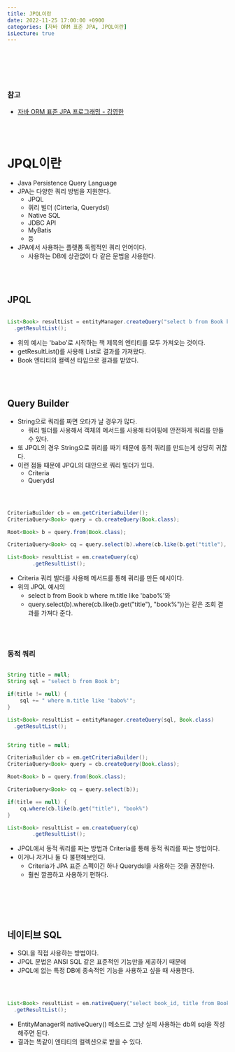 ```yaml
---
title: JPQL이란
date: 2022-11-25 17:00:00 +0900
categories: [자바 ORM 표준 JPA, JPQL이란]
isLecture: true
---
```


<br/>
<br/>
<br/>
<br/>

### 참고

- [자바 ORM 표준 JPA 프로그래밍 - 김영한](https://www.inflearn.com/course/ORM-JPA-Basic/dashboard)

<br/>
<br/>

# JPQL이란

- Java Persistence Query Language
- JPA는 다양한 쿼리 방법을 지원한다.
  - JPQL
  - 쿼리 빌더 (Cirteria, Querydsl)
  - Native SQL
  - JDBC API
  - MyBatis
  - 등
- JPA에서 사용하는 플랫폼 독립적인 쿼리 언어이다.
  - 사용하는 DB에 상관없이 다 같은 문법을 사용한다.

<br/>
<br/>

## JPQL

```java

List<Book> resultList = entityManager.createQuery("select b from Book b where m.title like 'babo%'", Book.class)
  .getResultList();

```

- 위의 예시는 'babo'로 시작하는 책 제목의 엔티티를 모두 가져오는 것이다.
- getResultList()를 사용해 List로 결과를 가져왔다.
- Book 엔티티의 컬렉션 타입으로 결과를 받았다.

<br/>
<br/>

## Query Builder

- String으로 쿼리를 짜면 오타가 날 경우가 많다.
  - 쿼리 빌더를 사용해서 객체의 메서드를 사용해 타이핑에 안전하게 쿼리를 만들 수 있다.
- 또 JPQL의 경우 String으로 쿼리를 짜기 때문에 동적 쿼리를 만드는게 상당히 귀찮다.
- 이런 점들 때문에 JPQL의 대안으로 쿼리 빌더가 있다.
  - Criteria
  - Querydsl

<br/>

```java

CriteriaBuilder cb = em.getCriteriaBuilder();
CriteriaQuery<Book> query = cb.createQuery(Book.class);

Root<Book> b = query.from(Book.class);

CriteriaQuery<Book> cq = query.select(b).where(cb.like(b.get("title"), "book%"));

List<Book> resultList = em.createQuery(cq)
        .getResultList();

```

- Criteria 쿼리 빌더를 사용해 메서드를 통해 쿼리를 만든 예시이다.
- 위의 JPQL 예시의
  - select b from Book b where m.title like 'babo%'와
  - query.select(b).where(cb.like(b.get("title"), "book%"))는 같은 조회 결과를 가져다 준다.

<br/>
<br/>

### 동적 쿼리

```java

String title = null;
String sql = "select b from Book b";

if(title != null) {
    sql += " where m.title like 'babo%'";
}

List<Book> resultList = entityManager.createQuery(sql, Book.class)
  .getResultList();

```
```java

String title = null;

CriteriaBuilder cb = em.getCriteriaBuilder();
CriteriaQuery<Book> query = cb.createQuery(Book.class);

Root<Book> b = query.from(Book.class);

CriteriaQuery<Book> cq = query.select(b));

if(title == null) {
    cq.where(cb.like(b.get("title"), "book%")
}

List<Book> resultList = em.createQuery(cq)
        .getResultList();

```

- JPQL에서 동적 쿼리를 짜는 방법과 Criteria를 통해 동적 쿼리를 짜는 방법이다.
- 이거나 저거나 둘 다 불편해보인다.
  - Criteria가 JPA 표준 스펙이긴 하나 Querydsl을 사용하는 것을 권장한다.
  - 훨씬 깔끔하고 사용하기 편하다.

<br/>
<br/>
<br/>
<br/>

## 네이티브 SQL

- SQL을 직접 사용하는 방법이다.
- JPQL 문법은 ANSI SQL 같은 표준적인 기능만을 제공하기 때문에
- JPQL에 없는 특정 DB에 종속적인 기능을 사용하고 싶을 때 사용한다.

<br/>

```java

List<Book> resultList = em.nativeQuery("select book_id, title from Book where title like 'babo%'", Book.class)
  .getResultList();

```

- EntityManager의 nativeQuery() 메소드로 그냥 실제 사용하는 db의 sql을 작성해주면 된다.
- 결과는 똑같이 엔티티의 컬렉션으로 받을 수 있다.


<br/>
<br/>
<br/>
<br/>

